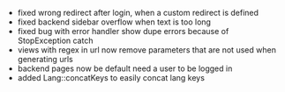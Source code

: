 * fixed wrong redirect after login, when a custom redirect is defined
* fixed backend sidebar overflow when text is too long
* fixed bug with error handler show dupe errors because of StopException catch
* views with regex in url now remove parameters that are not used when generating urls
* backend pages now be default need a user to be logged in
* added Lang::concatKeys to easily concat lang keys